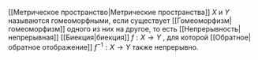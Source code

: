 [[Метрическое пространство|Метрические пространства]] $X$ и $Y$ называются гомеоморфными, если существует [[Гомеоморфизм|гомеоморфизм]] одного из них на другое, то есть [[Непрерывность|непрерывная]] [[Биекция|биекция]] $f:X\to Y$ , для которой [[Обратное|обратное отображение]] $f^{-1}:X\to Y$ также непрерывно.